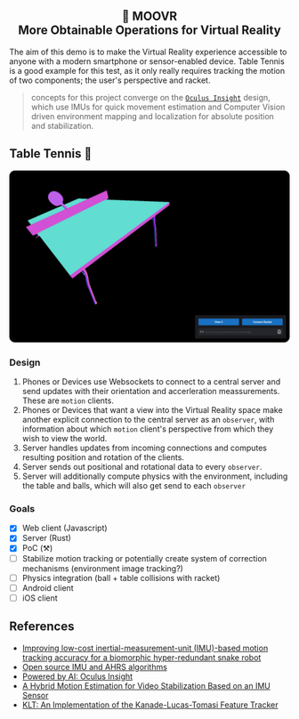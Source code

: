 <h2 align="center">
  🥽 MOOVR
  <br>
  More Obtainable Operations for Virtual Reality
</h2>

The aim of this demo is to make the Virtual Reality experience accessible to anyone with a modern smartphone or sensor-enabled device. Table Tennis is a good example for this test, as it only really requires tracking the motion of two components; the user's perspective and racket.

> concepts for this project converge on the [`Oculus Insight`](https://ai.facebook.com/blog/powered-by-ai-oculus-insight/) design, which use IMUs for quick movement estimation and Computer Vision driven environment mapping and localization for absolute position and stabilization.

## Table Tennis 🏓

![Gameplay](./docs/gameplay.png)

### Design

1. Phones or Devices use Websockets to connect to a central server and send updates with their orientation and accerleration meassurements. These are `motion` clients.
2. Phones or Devices that want a view into the Virtual Reality space make another explicit connection to the central server as an `observer`, with information about which `motion` client's perspective from which they wish to view the world.
3. Server handles updates from incoming connections and computes resulting position and rotation of the clients.
4. Server sends out positional and rotational data to every `observer`.
5. Server will additionally compute physics with the environment, including the table and balls, which will also get send to each `observer`

### Goals
- [x] Web client (Javascript)
- [x] Server (Rust) 
- [x] PoC (⚒)
- [ ] Stabilize motion tracking or potentially create system of correction mechanisms (environment image tracking?)
- [ ] Physics integration (ball + table collisions with racket)
- [ ] Android client
- [ ] iOS client

## References
- [Improving low-cost inertial-measurement-unit (IMU)-based motion tracking accuracy for a biomorphic hyper-redundant snake robot](https://doi.org/10.1186/s40638-017-0069-z)
- [Open source IMU and AHRS algorithms](https://x-io.co.uk/open-source-imu-and-ahrs-algorithms/)
- [Powered by AI: Oculus Insight](https://ai.facebook.com/blog/powered-by-ai-oculus-insight/)
- [A Hybrid Motion Estimation for Video Stabilization Based on an IMU Sensor](https://www.ncbi.nlm.nih.gov/pmc/articles/PMC6111248/)
- [KLT: An Implementation of the Kanade-Lucas-Tomasi Feature Tracker](https://cecas.clemson.edu/~stb/klt/)
